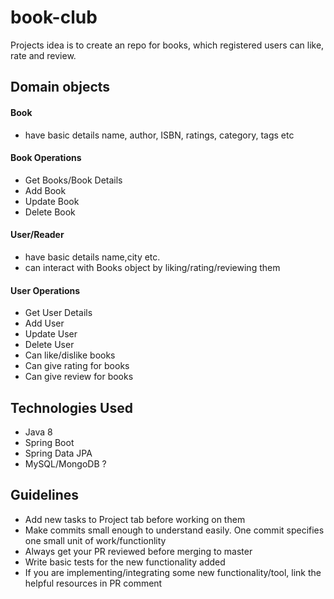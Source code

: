 # book-club
Projects idea is to create an repo for books, which registered users can like, rate and review.

## Domain objects
#### Book
- have basic details name, author, ISBN, ratings, category, tags etc
#### Book Operations
- Get Books/Book Details
- Add Book
- Update Book
- Delete Book

#### User/Reader
- have basic details name,city etc.
- can interact with Books object by liking/rating/reviewing them
#### User Operations
- Get User Details
- Add User
- Update User
- Delete User
- Can like/dislike books
- Can give rating for books
- Can give review for books

## Technologies Used
- Java 8
- Spring Boot
- Spring Data JPA
- MySQL/MongoDB ?

## Guidelines
- Add new tasks to Project tab before working on them
- Make commits small enough to understand easily. One commit specifies one small unit of work/functionlity
- Always get your PR reviewed before merging to master
- Write basic tests for the new functionality added
- If you are implementing/integrating some new functionality/tool, link the helpful resources in PR comment
